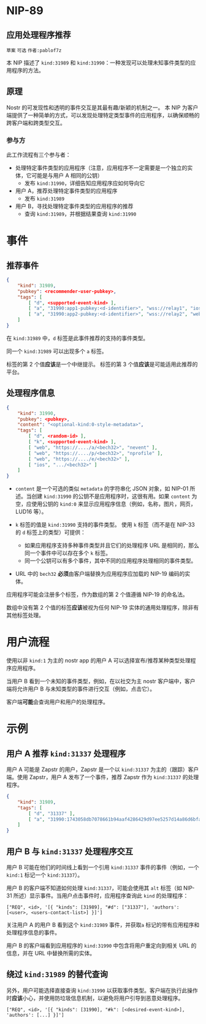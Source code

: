 NIP-89
======

应用处理程序推荐
----------------

`草案` `可选` `作者:pablof7z`

本 NIP 描述了 `kind:31989` 和 `kind:31990`：一种发现可以处理未知事件类型的应用程序的方法。

## 原理

Nostr 的可发现性和透明的事件交互是其最有趣/新颖的机制之一。
本 NIP 为客户端提供了一种简单的方式，可以发现处理特定类型事件的应用程序，以确保顺畅的跨客户端和跨类型交互。

### 参与方

此工作流程有三个参与者：

* 处理特定事件类型的应用程序（注意，应用程序不一定需要是一个独立的实体，它可能是与用户 A 相同的公钥）
    * 发布 `kind:31990`，详细告知应用程序应如何导向它
* 用户 A，推荐处理特定事件类型的应用程序
    * 发布 `kind:31989`
* 用户 B，寻找处理特定事件类型的应用程序的推荐
    * 查询 `kind:31989`，并根据结果查询 `kind:31990`

# 事件

## 推荐事件

```json
{
    "kind": 31989,
    "pubkey": <recommender-user-pubkey>,
    "tags": [
        [ "d", <supported-event-kind> ],
        [ "a", "31990:app1-pubkey:<d-identifier>", "wss://relay1", "ios" ],
        [ "a", "31990:app2-pubkey:<d-identifier>", "wss://relay2", "web" ]
    ]
}
```

在 `kind:31989` 中，`d` 标签是此事件推荐的支持的事件类型。

同一个 `kind:31989` 可以出现多个 `a` 标签。

标签的第 2 个值**应该**是一个中继提示。
标签的第 3 个值**应该**是可能适用此推荐的平台。

## 处理程序信息

```json
{
    "kind": 31990,
    "pubkey": <pubkey>,
    "content": "<optional-kind:0-style-metadata>",
    "tags": [
        [ "d", <random-id> ],
        [ "k", <supported-event-kind> ],
        [ "web", "https://..../a/<bech32>", "nevent" ],
        [ "web", "https://..../p/<bech32>", "nprofile" ],
        [ "web", "https://..../e/<bech32>" ],
        [ "ios", ".../<bech32>" ]
    ]
}
```

* `content` 是一个可选的类似 `metadata` 的字符串化 JSON 对象，如 NIP-01 所述。当创建 `kind:31990` 的公钥不是应用程序时，这很有用。如果 `content` 为空，应使用公钥的 `kind:0` 来显示应用程序信息（例如，名称，图片，网页，LUD16 等）。

* `k` 标签的值是 `kind:31990` 支持的事件类型。
使用 `k` 标签（而不是在 NIP-33 的 `d` 标签上的类型）可提供：
    * 如果应用程序支持多种事件类型并且它们的处理程序 URL 是相同的，那么同一个事件中可以存在多个 `k` 标签。
    * 同一个公钥可以有多个事件，其中不同的应用程序处理相同的事件类型。

* URL 中的 `bech32` **必须**由客户端替换为应用程序应加载的 NIP-19 编码的实体。

应用程序可能会注册多个标签，作为数组的第 2 个值遵循 NIP-19 的命名法。

数组中没有第 2 个值的标签**应该**被视为任何 NIP-19 实体的通用处理程序，除非有其他标签处理。

# 用户流程

使用以非 `kind:1` 为主的 nostr app 的用户 A 可以选择宣布/推荐某种类型处理程序应用程序。

当用户 B 看到一个未知的事件类型，例如，在以社交为主 nostr 客户端中，客户端将允许用户 B 与未知类型的事件进行交互（例如，点击它）。

客户端**可能**会查询用户和用户的处理程序。

# 示例

## 用户 A 推荐 `kind:31337` 处理程序

用户 A 可能是 Zapstr 的用户，Zapstr 是一个以 `kind:31337` 为主的（跟踪）客户端。使用 Zapstr，用户 A 发布了一个事件，推荐 Zapstr 作为 `kind:31337` 的处理程序。

```json
{
    "kind": 31989,
    "tags": [
        [ "d", "31337" ],
        [ "a", "31990:1743058db7078661b94aaf4286429d97ee5257d14a86d6bfa54cb0482b876fb0:abcd", <relay-url>, "web" ]
    ]
}
```

## 用户 B 与 `kind:31337` 处理程序交互

用户 B 可能在他们的时间线上看到一个引用 `kind:31337` 事件的事件（例如，一个 `kind:1` 标记一个 `kind:31337`）。

用户 B 的客户端不知道如何处理 `kind:31337`，可能会使用其 `alt` 标签（如 NIP-31 所述）显示事件。当用户点击事件时，应用程序查询此 `kind` 的处理程序：

`["REQ", <id>, '[{ "kinds": [31989], "#d": ["31337"], 'authors': [<user>, <users-contact-list>] }]']`

关注用户 A 的用户 B 看到这个 `kind:31989` 事件，并获取`a` 标记的带有应用程序和处理程序信息的事件。

用户 B 的客户端看到应用程序的 `kind:31990` 中包含将用户重定向到相关 URL 的信息，并在 URL 中替换所需的实体。

## 绕过 `kind:31989` 的替代查询

另外，用户可能选择直接查询 `kind:31990` 以获取事件类型。客户端在执行此操作时**应该**小心，并使用防垃圾信息机制，以避免将用户引导到恶意处理程序。

`["REQ", <id>, '[{ "kinds": [31990], "#k": [<desired-event-kind>], 'authors': [...] }]']`
